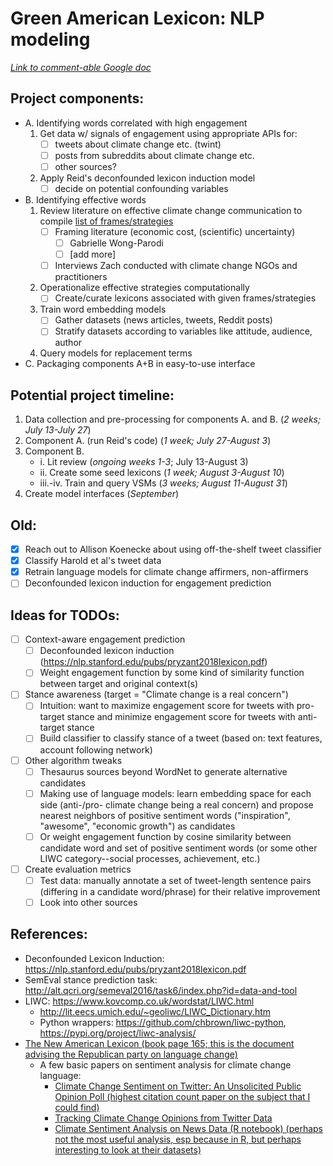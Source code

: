 # Green American Lexicon: NLP modeling

*[Link to comment-able Google doc](https://docs.google.com/document/d/19Jg9QInJdUQ0BOipj5rfdbyip-2kmw9c5c7xOoeC0Rg/edit)*

## Project components:
* A. Identifying words correlated with high engagement 
	1. Get data w/ signals of engagement using appropriate APIs for:
		- [ ] tweets about climate change etc. (twint)
		- [ ] posts from subreddits about climate change etc.
		- [ ] other sources?
	2. Apply Reid's deconfounded lexicon induction model
		- [ ] decide on potential confounding variables
* B. Identifying effective words
	1. Review literature on effective climate change communication to compile [list of frames/strategies](https://docs.google.com/spreadsheets/d/1GEhVp_Yo9GPCnbvWYxIqJJRE556adaUOVjeBqd5Lky0/edit#gid=0)
		- [ ] Framing literature (economic cost, (scientific) uncertainty)
			- [ ] Gabrielle Wong-Parodi
			- [ ] [add more]
		- [ ] Interviews Zach conducted with climate change NGOs and practitioners
	2. Operationalize effective strategies computationally
		- [ ] Create/curate lexicons associated with given frames/strategies 
	3. Train word embedding models
		- [ ] Gather datasets (news articles, tweets, Reddit posts)
		- [ ] Stratify datasets according to variables like attitude, audience, author
	4. Query models for replacement terms
* C. Packaging components A+B in easy-to-use interface

## Potential project timeline:
1. Data collection and pre-processing for components A. and B. (*2 weeks; July 13-July 27*)
2. Component A. (run Reid's code) (*1 week; July 27-August 3*)
3. Component B. 
	* i. Lit review (*ongoing weeks 1-3*; July 13-August 3)
	* ii. Create some seed lexicons (*1 week; August 3-August 10*)
	* iii.-iv. Train and query VSMs (*3 weeks; August 11-August 31*)
4. Create model interfaces (*September*)

## Old:
- [x] Reach out to Allison Koenecke about using off-the-shelf tweet classifier
- [x] Classify Harold et al's tweet data
- [x] Retrain language models for climate change affirmers, non-affirmers
- [ ] Deconfounded lexicon induction for engagement prediction

## Ideas for TODOs:

- [ ] Context-aware engagement prediction
  - [ ] Deconfounded lexicon induction (https://nlp.stanford.edu/pubs/pryzant2018lexicon.pdf)
  - [ ] Weight engagement function by some kind of similarity function between target and original context(s)
- [ ] Stance awareness (target = "Climate change is a real concern")
  - [ ] Intuition: want to maximize engagement score for tweets with pro-target stance and minimize engagement score for tweets with anti-target stance
  - [ ] Build classifier to classify stance of a tweet (based on: text features, account following network)
- [ ] Other algorithm tweaks
  - [ ] Thesaurus sources beyond WordNet to generate alternative candidates
  - [ ] Making use of language models: learn embedding space for each side (anti-/pro- climate change being a real concern) and propose nearest neighbors of positive sentiment words ("inspiration", "awesome", "economic growth") as candidates
  - [ ] Or weight engagement function by cosine similarity between candidate word and set of positive sentiment words (or some other LIWC category--social processes, achievement, etc.) 
- [ ] Create evaluation metrics
  - [ ] Test data: manually annotate a set of tweet-length sentence pairs (differing in a candidate word/phrase) for their relative improvement
  - [ ] Look into other sources

## References:
- Deconfounded Lexicon Induction: https://nlp.stanford.edu/pubs/pryzant2018lexicon.pdf
- SemEval stance prediction task: http://alt.qcri.org/semeval2016/task6/index.php?id=data-and-tool
- LIWC: https://www.kovcomp.co.uk/wordstat/LIWC.html
	- http://lit.eecs.umich.edu/~geoliwc/LIWC_Dictionary.htm
	- Python wrappers: https://github.com/chbrown/liwc-python, https://pypi.org/project/liwc-analysis/
- [The New American Lexicon (book page 165; this is the document advising the Republican party on language change)](https://joshuakahnrussell.files.wordpress.com/2008/10/luntzplaybook2006.pdf)
  - A few basic papers on sentiment analysis for climate change language:
    - [Climate Change Sentiment on Twitter: An Unsolicited Public Opinion Poll (highest citation count paper on the subject that I could find)](https://www.ncbi.nlm.nih.gov/pmc/articles/PMC4546368/)
    - [Tracking Climate Change Opinions from Twitter Data](https://pdfs.semanticscholar.org/0a20/18c2a701d72d0ded2a9f58faf49f34099e81.pdf)
    - [Climate Sentiment Analysis on News Data (R notebook) (perhaps not the most useful analysis, esp because in R, but perhaps interesting to look at their datasets)](https://rstudio-pubs-static.s3.amazonaws.com/324881_09cff2f8816247d5b5750f9983abeb57.html)


